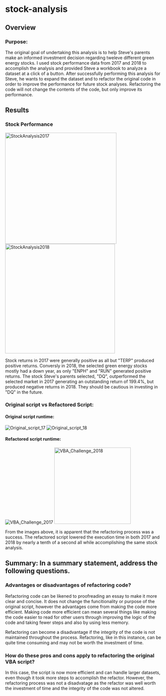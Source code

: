 # stock-analysis

## Overview
### Purpose:
The original goal of undertaking this analysis is to help Steve's parents make an informed investment decision regarding tweleve different green energy stocks. I used stock performance data from 2017 and 2018 to accomplish the analysis and provided Steve a workbook to analyze a dataset at a click of a button. After successfully performing this analysis for Steve, he wants to expand the dataset and to refactor the original code in order to improve the performance for future stock analyses. Refactoring the code will not change the contents of the code, but only improve its performance.

## Results
### Stock Performance
<img width="358" alt="StockAnalysis2017" src="https://user-images.githubusercontent.com/96351306/149578754-83160851-5159-4e2b-8156-a997de91a884.png">
<img width="353" alt="StockAnalysis2018" src="https://user-images.githubusercontent.com/96351306/149578765-2764e9bb-d156-4b1f-b1b4-d849481ad2dd.png">

Stock returns in 2017 were generally positive as all but "TERP" produced positive returns. Conversly in 2018, the selected green energy stocks mostly had a down year, as only "ENPH" and "RUN" generated positive returns. The stock Steve's parents selected, "DQ", outperformed the selected market in 2017 generating an outstanding return of 199.4%, but produced negative returns in 2018. They should be cautious in investing in "DQ" in the future.

### Original script vs Refactored Script:
#### Original script runtime:
![Original_script_17](https://user-images.githubusercontent.com/96351306/149578797-6bc17976-662f-4453-b773-94a5100d4784.png)
![Original_script_18](https://user-images.githubusercontent.com/96351306/149578817-0a1a7939-7532-43e0-b6b2-0b5e835c5b20.png)

#### Refactored script runtime:
![VBA_Challenge_2017](https://user-images.githubusercontent.com/96351306/149578856-2e249b7e-2c50-4cc2-8239-4186a5b186a9.png)
<img width="246" alt="VBA_Challenge_2018" src="https://user-images.githubusercontent.com/96351306/149578879-e724618f-3da7-4d55-b5ce-afafe60075d2.png">

From the images above, it is apparent that the refactoring process was a success. The refactored script lowered the execution time in both 2017 and 2018 by nearly a tenth of a second all while accomplishing the same stock analysis.


## Summary: In a summary statement, address the following questions.
### Advantages or disadvantages of refactoring code?
Refactoring code can be likened to proofreading an essay to make it more clear and concise. It does not change the funcitionality or purpose of the original script, however the advantages come from making the code more efficient. Making code more efficient can mean several things like making the code easier to read for other users through improving the logic of the code and taking fewer steps and also by using less memory.

Refactoring can become a disadvantage if the integrity of the code is not maintained throughout the process. Refactoring, like in this instance, can be quite time consuming and may not be worth the investment of time.

### How do these pros and cons apply to refactoring the original VBA script?
In this case, the script is now more efficient and can handle larger datasets, even though it took more steps to accomplish the refactor. However, the refactoring process was not a disadvatage as the refactor was well worth the investment of time and the integrity of the code was not altered.
